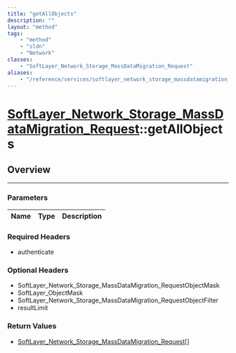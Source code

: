 ```yaml
---
title: "getAllObjects"
description: ""
layout: "method"
tags:
    - "method"
    - "sldn"
    - "Network"
classes:
    - "SoftLayer_Network_Storage_MassDataMigration_Request"
aliases:
    - "/reference/services/softlayer_network_storage_massdatamigration_request/getAllObjects"
---
```

# [SoftLayer_Network_Storage_MassDataMigration_Request](/reference/services/SoftLayer_Network_Storage_MassDataMigration_Request)::getAllObjects





## Overview 


-----

### Parameters 
|Name | Type | Description |
| --- | --- | --- |


### Required Headers
* authenticate


### Optional Headers
* SoftLayer_Network_Storage_MassDataMigration_RequestObjectMask
* SoftLayer_ObjectMask
* SoftLayer_Network_Storage_MassDataMigration_RequestObjectFilter
* resultLimit

### Return Values
* <a href='/reference/datatypes/SoftLayer_Network_Storage_MassDataMigration_Request'>SoftLayer_Network_Storage_MassDataMigration_Request[] </a>




